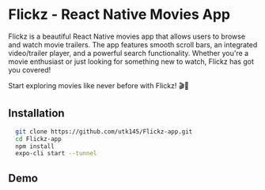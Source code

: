 # Flickz - React Native Movies App

Flickz is a beautiful React Native movies app that allows users to browse and watch movie trailers. The app features smooth scroll bars, an integrated video/trailer player, and a powerful search functionality. Whether you're a movie enthusiast or just looking for something new to watch, Flickz has got you covered!


Start exploring movies like never before with Flickz! 🎬🍿
## Installation



```bash
  git clone https://github.com/utk145/Flickz-app.git
  cd Flickz-app
  npm install
  expo-cli start --tunnel
```
    
## Demo


